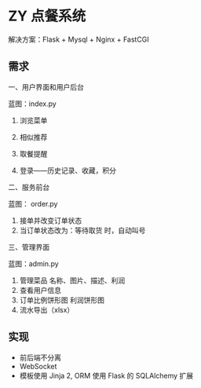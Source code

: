 # ZY 点餐系统


解决方案：Flask + Mysql + Nginx + FastCGI

## 需求

一、用户界面和用户后台

蓝图：index.py

1. 浏览菜单

2. 相似推荐

3. 取餐提醒

4. 登录——历史记录、收藏，积分

二、服务前台

蓝图： order.py

1. 接单并改变订单状态
2. 当订单状态改为：等待取货 时，自动叫号

三、管理界面

蓝图：admin.py
1. 管理菜品 名称、图片、描述、利润
2. 查看用户信息
3. 订单比例饼形图 利润饼形图
4. 流水导出（xlsx）


## 实现

- 前后端不分离
- WebSocket
- 模板使用 Jinja 2, ORM 使用 Flask 的 SQLAlchemy 扩展
